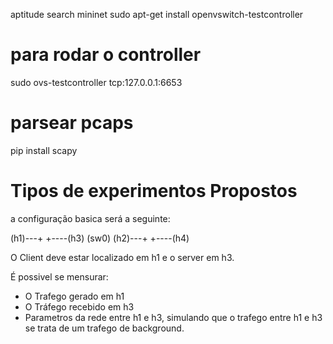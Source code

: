 aptitude search mininet
sudo apt-get install openvswitch-testcontroller

# para rodar o controller
sudo ovs-testcontroller tcp:127.0.0.1:6653

# parsear pcaps
pip install scapy

# Tipos de experimentos Propostos

a configuração basica será a seguinte:

(h1)---+   +----(h3)
       (sw0)
(h2)---+   +----(h4)

O Client deve estar localizado em h1 e o server em h3.

É possivel se mensurar:
- O Trafego gerado em h1
- O Tráfego recebido em h3
- Parametros da rede entre h1 e h3, simulando que o trafego entre h1 e h3 se trata de um trafego de background.





